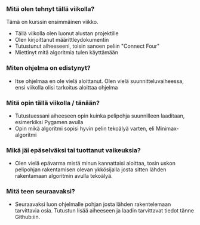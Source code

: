 ### Mitä olen tehnyt tällä viikolla?
Tämä on kurssin ensimmäinen viikko. 
- Tällä viikolla olen luonut alustan projektille
- Olen kirjoittanut määrittleydokumentin
- Tutustunut aiheeseeni, toisin sanoen peliin "Connect Four"
- Miettinyt mitä algoritmia tulen käyttämään

### Miten ohjelma on edistynyt?
- Itse ohjelmaa en ole vielä aloittanut. Olen vielä suunnitteluvaiheessa, ensi viikolla olisi tarkoitus
aloittaa ohjelma

### Mitä opin tällä viikolla / tänään?
- Tutustuessani aiheeseen opin kuinka pelipohja suunnilleen laaditaan, esimerkiksi Pygamen avulla
- Opin mikä algoritmi sopisi hyvin pelin tekoälyä varten, eli Minimax-algoritmi

### Mikä jäi epäselväksi tai tuottanut vaikeuksia?
- Olen vielä epävarma mistä minun kannattaisi aloittaa, tosin uskon pelipohjan rakentamisen olevan ykkösijalla
josta sitten lähden rakentamaan algoritmin avulla tekoälyä.

### Mitä teen seuraavaksi?
- Seuraavaksi luon ohjelmalle pohjan josta lähden rakentelemaan tarvittavia osia. Tutustun lisää aiheeseen ja
laadin tarvittavat tiedot tänne Github:iin.
